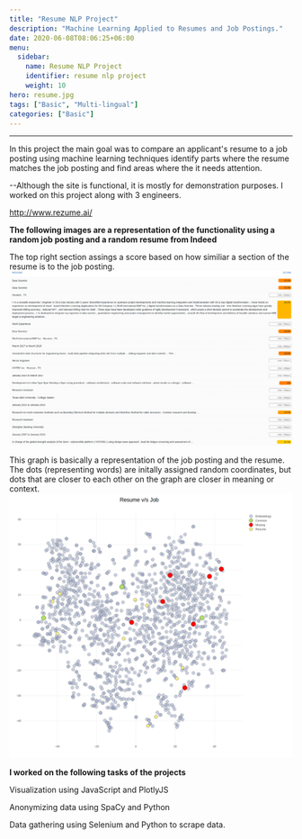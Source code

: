 ```yaml
---
title: "Resume NLP Project"
description: "Machine Learning Applied to Resumes and Job Postings."
date: 2020-06-08T08:06:25+06:00
menu:
  sidebar:
    name: Resume NLP Project
    identifier: resume nlp project
    weight: 10
hero: resume.jpg
tags: ["Basic", "Multi-lingual"]
categories: ["Basic"]
---
```


---

In this project the main goal was to compare an applicant's resume to a job posting using machine learning techniques identify parts where the resume matches the job posting and find areas where the it needs attention.  

--Although the site is functional, it is mostly for demonstration purposes.  I worked on this project along with 3 engineers.

http://www.rezume.ai/



**The following images are a representation of the functionality using a random job posting and a random resume from Indeed**

The top right section assings a score based on how similiar a section of the resume is to the job posting.
![vscode](/img/resumeanalysis.png)

This graph is basically a representation of the job posting and the resume.
The dots (representing words) are initally assigned random coordinates, but dots that are closer to each other on the graph are closer in meaning or context.
![vscode](/img/resumejobgraph2d.png)


**I worked on the following tasks of the projects**

Visualization using JavaScript and PlotlyJS

Anonymizing data using SpaCy and Python

Data gathering using Selenium and Python to scrape data.
